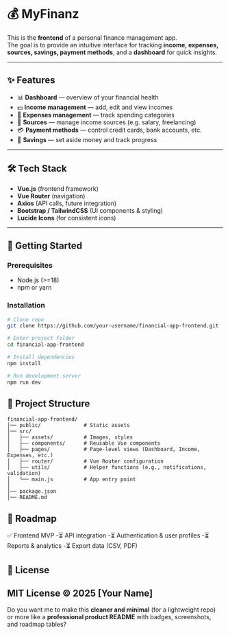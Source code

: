 # 💰 MyFinanz

This is the **frontend** of a personal finance management app.  
The goal is to provide an intuitive interface for tracking **income, expenses, sources, savings, payment methods**, and a **dashboard** for quick insights.  

---

## ✨ Features

- 📊 **Dashboard** — overview of your financial health
- 💵 **Income management** — add, edit and view incomes
- 💸 **Expenses management** — track spending categories
- 🏦 **Sources** — manage income sources (e.g. salary, freelancing)
- 💳 **Payment methods** — control credit cards, bank accounts, etc.
- 💼 **Savings** — set aside money and track progress

---

## 🛠️ Tech Stack

- **Vue.js** (frontend framework)
- **Vue Router** (navigation)
- **Axios** (API calls, future integration)
- **Bootstrap / TailwindCSS** (UI components & styling)
- **Lucide Icons** (for consistent icons)

---

## 🚀 Getting Started

### Prerequisites

- Node.js (>=18)
- npm or yarn

### Installation

```bash
# Clone repo
git clone https://github.com/your-username/financial-app-frontend.git

# Enter project folder
cd financial-app-frontend

# Install dependencies
npm install

# Run development server
npm run dev
```

## 📂 Project Structure
```
financial-app-frontend/
│── public/              # Static assets
│── src/
│   ├── assets/          # Images, styles
│   ├── components/      # Reusable Vue components
│   ├── pages/           # Page-level views (Dashboard, Income, Expenses, etc.)
│   ├── router/          # Vue Router configuration
│   ├── utils/           # Helper functions (e.g., notifications, validation)
│   └── main.js          # App entry point
│
│── package.json
│── README.md
```
## 🔮 Roadmap
✅ Frontend MVP
-⏳ API integration
-⏳ Authentication & user profiles
-⏳ Reports & analytics
-⏳ Export data (CSV, PDF)


## 📜 License
MIT License © 2025 [Your Name]
---

Do you want me to make this **cleaner and minimal** (for a lightweight repo) or more like a **professional product README** with badges, screenshots, and roadmap tables?
